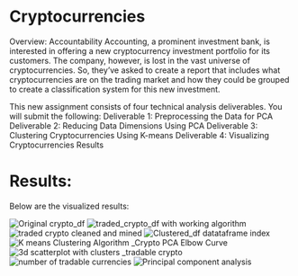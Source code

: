 # Cryptocurrencies
Overview: Accountability Accounting, a prominent investment bank, is interested in offering a new cryptocurrency investment portfolio for its customers. The company, however, is lost in the vast universe of cryptocurrencies. So, they’ve asked  to create a report that includes what cryptocurrencies are on the trading market and how they could be grouped to create a classification system for this new investment.

This new assignment consists of four technical analysis deliverables. You will submit the following:
Deliverable 1: Preprocessing the Data for PCA
Deliverable 2: Reducing Data Dimensions Using PCA
Deliverable 3: Clustering Cryptocurrencies Using K-means
Deliverable 4: Visualizing Cryptocurrencies Results

# Results: 

Below are the visualized results:


![Original crypto_df](https://user-images.githubusercontent.com/92903447/156914341-d765762c-d493-42d2-b253-6fa8991f73b6.png)
![traded_crypto_df with working algorithm](https://user-images.githubusercontent.com/92903447/156914353-8001ba2b-2454-4c28-a567-2eafbd36769f.png)
![traded crypto cleaned and mined](https://user-images.githubusercontent.com/92903447/156914358-4140365e-5bc8-4330-a3ea-823fb8c2130a.png)
![Clustered_df datataframe index](https://user-images.githubusercontent.com/92903447/156914364-a1ac677b-f895-417a-9e59-742c49a5c3aa.png)
![K means Clustering Algorithm _Crypto PCA Elbow Curve](https://user-images.githubusercontent.com/92903447/156914369-d232c35b-3001-49a8-9823-0db3a63e61d9.png)
![3d scatterplot with clusters _tradable crypto](https://user-images.githubusercontent.com/92903447/156914373-1eea98a4-a8dd-492c-b3ba-aec6d8065d6a.png)
![number of tradable currencies](https://user-images.githubusercontent.com/92903447/156914380-0403faf1-5ecc-431a-90a3-c886dc1151dd.png)
![Principal component analysis](https://user-images.githubusercontent.com/92903447/156914387-9187bd75-1eeb-4a85-862f-3719ef4abb49.png)
